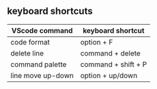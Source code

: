 ## keyboard shortcuts

| VScode command | keyboard shortcut |
| -------------- |  ------|
| code format     | option + F |
| delete line     | command + delete |
| command palette | command + shift + P |
| line move up-down | option + up/down |
